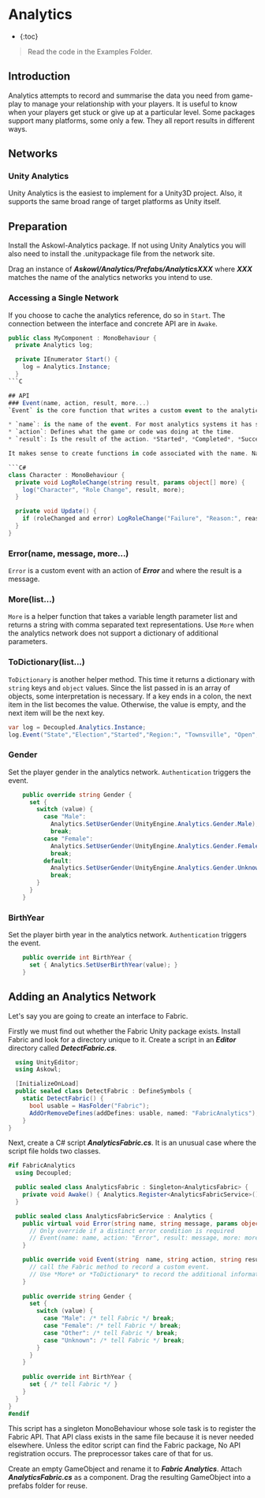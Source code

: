 # Analytics

* {:toc}

> Read the code in the Examples Folder.

## Introduction
Analytics attempts to record and summarise the data you need from game-play to manage your relationship with your players. It is useful to know when your players get stuck or give up at a particular level. Some packages support many platforms, some only a few. They all report results in different ways.

## Networks
### Unity Analytics
Unity Analytics is the easiest to implement for a Unity3D project. Also, it supports the same broad range of target platforms as Unity itself.

## Preparation
Install the Askowl-Analytics package. If not using Unity Analytics you will also need to install the .unitypackage file from the network site.

Drag an instance of ***Askowl/Analytics/Prefabs/AnalyticsXXX*** where ***XXX*** matches the name of the analytics networks you intend to use.

### Accessing a Single Network
If you choose to cache the analytics reference, do so in `Start`. The connection between the interface and concrete API are in `Awake`.
```C#
public class MyComponent : MonoBehaviour {
  private Analytics log;

  private IEnumerator Start() {
    log = Analytics.Instance;
  }
​```C

## API
### Event(name, action, result, more...)
`Event` is the core function that writes a custom event to the analytics network. It has three fixed parameters and an unlimited number of additional ones.

* `name`: is the name of the event. For most analytics systems it has special meaning. Often it is set to the subsystem, area of code or scene name.
* `action`: Defines what the game or code was doing at the time.
* `result`: Is the result of the action. *Started*, *Completed*, *Success* and *Failure* are typical examples.

It makes sense to create functions in code associated with the name. Name it after the action and provide the result and additional parameters.

​```C#
class Character : MonoBehaviour {
  private void LogRoleChange(string result, params object[] more) {
    log("Character", "Role Change", result, more);
  }

  private void Update() {
    if (roleChanged and error) LogRoleChange("Failure", "Reason:", reason);
  }
}
```

### Error(name, message, more...)
`Error` is a custom event with an action of ***Error*** and where the result is a message.

### More(list...)
`More` is a helper function that takes a variable length parameter list and returns a string with comma separated text representations. Use `More` when the analytics network does not support a dictionary of additional parameters.

### ToDictionary(list...)
`ToDictionary` is another helper method. This time it returns a dictionary with `string` keys and `object` values. Since the list passed in is an array of objects, some interpretation is necessary. If a key ends in a colon, the next item in the list becomes the value. Otherwise, the value is empty, and the next item will be the next key.

```C#
var log = Decoupled.Analytics.Instance;
log.Event("State","Election","Started","Region:", "Townsville", "Open", "Prepared", "Population:", 429344);
```

### Gender
Set the player gender in the analytics network. `Authentication` triggers the event.
```C#
    public override string Gender {
      set {
        switch (value) {
          case "Male":
            Analytics.SetUserGender(UnityEngine.Analytics.Gender.Male);
            break;
          case "Female":
            Analytics.SetUserGender(UnityEngine.Analytics.Gender.Female);
            break;
          default:
            Analytics.SetUserGender(UnityEngine.Analytics.Gender.Unknown);
            break;
        }
      }
    }
```
### BirthYear
Set the player birth year in the analytics network. `Authentication` triggers the event.
```C#
    public override int BirthYear {
      set { Analytics.SetUserBirthYear(value); }
    }
```

## Adding an Analytics Network
Let's say you are going to create an interface to Fabric.

Firstly we must find out whether the Fabric Unity package exists. Install Fabric and look for a directory unique to it. Create a script in an ***Editor*** directory called ***DetectFabric.cs***.

```C#
  using UnityEditor;
  using Askowl;

  [InitializeOnLoad]
  public sealed class DetectFabric : DefineSymbols {
    static DetectFabric() {
      bool usable = HasFolder("Fabric");
      AddOrRemoveDefines(addDefines: usable, named: "FabricAnalytics");
    }
}
```

Next, create a C# script ***AnalyticsFabric.cs***. It is an unusual case where the script file holds two classes.

```C#
#if FabricAnalytics
  using Decoupled;

  public sealed class AnalyticsFabric : Singleton<AnalyticsFabric> {
    private void Awake() { Analytics.Register<AnalyticsFabricService>(); }
  }

  public sealed class AnalyticsFabricService : Analytics {
    public virtual void Error(string name, string message, params object[] more) {
      // Only override if a distinct error condition is required
      // Event(name: name, action: "Error", result: message, more: more);
    }

    public override void Event(string  name, string action, string result, params object[] more) {
      // call the Fabric method to record a custom event.
      // Use *More* or *ToDictionary* to record the additional information.
    }
    
    public override string Gender {
      set {
        switch (value) {
          case "Male": /* tell Fabric */ break;
          case "Female": /* tell Fabric */ break;
          case "Other": /* tell Fabric */ break;
          case "Unknown": /* tell Fabric */ break;
        }
      }
    }
    
    public override int BirthYear {
      set { /* tell Fabric */ }
    }
  }
}
#endif
```
This script has a singleton MonoBehaviour whose sole task is to register the Fabric API. That API class exists in the same file because it is never needed elsewhere. Unless the editor script can find the Fabric package, No API registration occurs. The preprocessor takes care of that for us.

Create an empty GameObject and rename it to ***Fabric Analytics***. Attach ***AnalyticsFabric.cs*** as a component. Drag the resulting GameObject into a prefabs folder for reuse.
